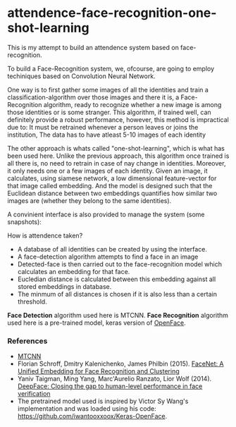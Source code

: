 # attendence-face-recognition-one-shot-learning
This is my attempt to build an attendence system based on face-recognition.

To build a Face-Recognition system, we, ofcourse, are going to employ techiniques based on Convolution Neural Network.

One way is to first gather some images of all the identities and train a classification-algorithm over those images and there it is, a Face-Recognition algorithm, ready to recognize whether a new image is among those identities or is some stranger. This algorithm, if trained well, can definitely provide a robust performance, however, this method is impractical due to: It must be retrained whenever a person leaves or joins the institution, The data has to have atleast 5-10 images of each identity

The other approach is whats called "one-shot-learning", which is what has been used here. Unlike the previous approach, this algorithm once trained is all there is, no need to retrain in case of nay change in identities. Moreover, it only needs one or a few images of each identity. Given an image, it calculates, using siamese network, a low dimensional feature-vector for that image called embedding. And the model is designed such that the Euclidean distance between two embeddings quantifies how similar two images are (whether they belong to the same identities).

A convinient interface is also provided to manage the system (some snapshots):




How is attendence taken?
- A database of all identities can be created by using the interface.
- A face-detection algorithm attempts to find a face in an image
- Detected-face is then carried out to the face-recognition model which calculates an embedding for that face.
- Eucledian distance is calculated between this embedding against all stored embeddings in database.
- The minmum of all distances is chosen if it is also less than a certain threshold.

**Face Detection** algorithm used here is MTCNN. 
**Face Recognition** algorithm used here is a  pre-trained model, keras version of [OpenFace](https://github.com/cmusatyalab/openface "OpenFace").

### References
- [MTCNN](https://pypi.org/project/mtcnn/ "MTCNN")
- Florian Schroff, Dmitry Kalenichenko, James Philbin (2015). [FaceNet: A Unified Embedding for Face Recognition and Clustering](https://arxiv.org/pdf/1503.03832.pdf "FaceNet: A Unified Embedding for Face Recognition and Clustering")
- Yaniv Taigman, Ming Yang, Marc'Aurelio Ranzato, Lior Wolf (2014). [DeepFace: Closing the gap to human-level performance in face verification](https://research.fb.com/wp-content/uploads/2016/11/deepface-closing-the-gap-to-human-level-performance-in-face-verification.pdf "DeepFace: Closing the gap to human-level performance in face verification")
- The pretrained model used is inspired by Victor Sy Wang's implementation and was loaded using his code: https://github.com/iwantooxxoox/Keras-OpenFace.
